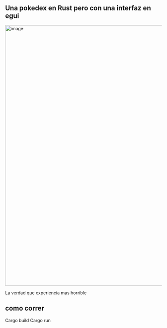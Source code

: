 ## Una pokedex en Rust pero con una interfaz en egui

<img width="840" alt="image" src="https://github.com/user-attachments/assets/ea3263ff-690e-4fd8-8dad-c4859f589cc3" />

La verdad que experiencia mas horrible 

## como correr

Cargo build
Cargo run
